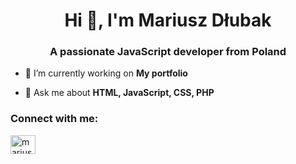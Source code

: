 <h1 align="center">Hi 👋, I'm Mariusz Dłubak</h1>
<h3 align="center">A passionate JavaScript developer from Poland</h3>

- 🔭 I’m currently working on **My portfolio**

- 💬 Ask me about **HTML, JavaScript, CSS, PHP**

<h3 align="left">Connect with me:</h3>
<p align="left">
<a href="https://linkedin.com/in/mariuszdlubak" target="blank"><img align="center" src="https://raw.githubusercontent.com/rahuldkjain/github-profile-readme-generator/master/src/images/icons/Social/linked-in-alt.svg" alt="mariuszdlubak" height="30" width="40" /></a>
</p>
